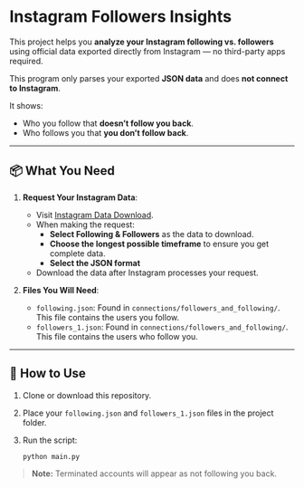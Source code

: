 # Instagram Followers Insights

This project helps you **analyze your Instagram following vs. followers** using official data exported directly from Instagram — no third-party apps required.

This program only parses your exported **JSON data** and does **not connect to Instagram**.

It shows:

- Who you follow that **doesn’t follow you back**.
- Who follows you that **you don’t follow back**.

---

## 📦 What You Need

1. **Request Your Instagram Data**:

   - Visit [Instagram Data Download](https://www.instagram.com/download/request/).
   - When making the request:
     - **Select Following & Followers** as the data to download.
     - **Choose the longest possible timeframe** to ensure you get complete data.
     - **Select the JSON format**
   - Download the data after Instagram processes your request.

2. **Files You Will Need**:
   - `following.json`: Found in `connections/followers_and_following/`. This file contains the users you follow.
   - `followers_1.json`: Found in `connections/followers_and_following/`. This file contains the users who follow you.

---

## 🧰 How to Use

1. Clone or download this repository.

2. Place your `following.json` and `followers_1.json` files in the project folder.

3. Run the script:

   ```bash
   python main.py
   ```

> **Note:** Terminated accounts will appear as not following you back.

